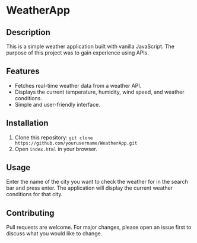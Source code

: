 # WeatherApp

## Description

This is a simple weather application built with vanilla JavaScript. The purpose of this project was to gain experience using APIs.

## Features

- Fetches real-time weather data from a weather API.
- Displays the current temperature, humidity, wind speed, and weather conditions.
- Simple and user-friendly interface.

## Installation

1. Clone this repository: `git clone https://github.com/yourusername/WeatherApp.git`
2. Open `index.html` in your browser.

## Usage

Enter the name of the city you want to check the weather for in the search bar and press enter. The application will display the current weather conditions for that city.

## Contributing

Pull requests are welcome. For major changes, please open an issue first to discuss what you would like to change.
